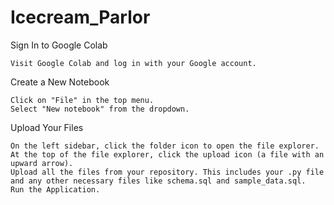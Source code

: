 # Icecream_Parlor
Sign In to Google Colab

    Visit Google Colab and log in with your Google account.

Create a New Notebook

    Click on "File" in the top menu.
    Select "New notebook" from the dropdown.

Upload Your Files

    On the left sidebar, click the folder icon to open the file explorer.
    At the top of the file explorer, click the upload icon (a file with an upward arrow).
    Upload all the files from your repository. This includes your .py file and any other necessary files like schema.sql and sample_data.sql.
    Run the Application.
